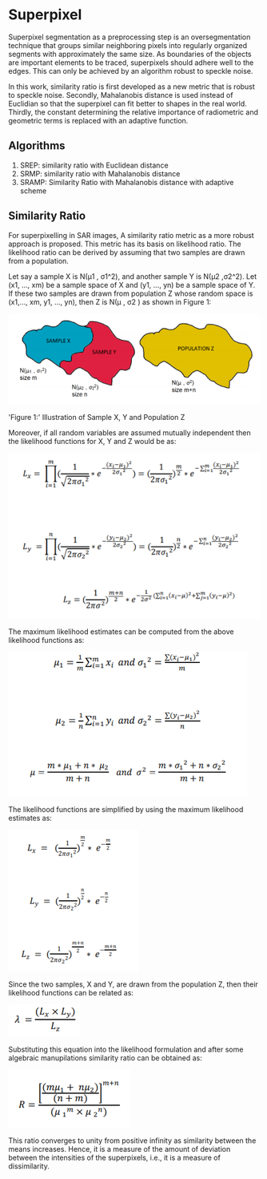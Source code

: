 # Superpixel
Superpixel segmentation as a preprocessing step is an oversegmentation technique that groups similar neighboring pixels into
regularly organized segments with approximately the same size. As boundaries of the objects are important elements to be traced, superpixels should adhere well to
the edges. This can only be achieved by an algorithm robust to speckle noise. 

In this work, similarity ratio is first developed as a new metric  that is robust to
speckle noise. Secondly, Mahalanobis distance is used instead of Euclidian so that
the superpixel can fit better to shapes in the real world. Thirdly, the constant
determining the relative importance of radiometric and geometric terms is replaced
with an adaptive function. 

## Algorithms
1. SREP: similarity ratio with Euclidean distance 
2. SRMP: similarity ratio with Mahalanobis distance
3. SRAMP: Similarity Ratio with Mahalanobis distance with adaptive scheme

## Similarity Ratio
For superpixelling in SAR images, A similarity ratio metric as a more robust approach is proposed.
This metric has its basis on likelihood ratio. The likelihood ratio can be derived by assuming that two samples are drawn from
a population.

Let say a sample X is N(μ1 , σ1^2), and another sample Y is N(μ2 ,σ2^2). Let (x1, …, xm) be a sample space of X and (y1, …, yn) be a sample space of
Y. If these two samples are drawn from population Z whose random space is (x1,…, xm, y1, …, yn), then Z is N(μ , σ2
) as shown in Figure 1:

![Figure_1](./Figures/Figure_1.PNG)

'Figure 1:' Illustration of Sample X, Y and Population Z


Moreover, if all random variables are assumed mutually independent then the
likelihood functions for X, Y and Z would be as:

![Figure_2](./Figures/Figure_2.PNG)

The maximum likelihood estimates can be computed from the above likelihood
functions as:

![Figure_3](./Figures/Figure_3.PNG)

The likelihood functions are simplified by using the maximum likelihood
estimates as:

![Figure_4](./Figures/Figure_4.PNG)

Since the two samples, X and Y, are drawn from the population Z, then their
likelihood functions can be related as:

![Figure_5](./Figures/Figure_5.PNG)

Substituting this equation into the likelihood formulation and after some algebraic manupilations similarity ratio can be
obtained as:

![Figure_6](./Figures/Figure_6.PNG)

This ratio converges to unity from positive infinity as similarity between the means increases. Hence, it is a measure of the amount of deviation between the
intensities of the superpixels, i.e., it is a measure of dissimilarity.
